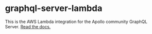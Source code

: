 # graphql-server-lambda

This is the AWS Lambda integration for the Apollo community GraphQL Server. [Read the docs.](http://dev.apollodata.com/tools/apollo-server/index.html)
